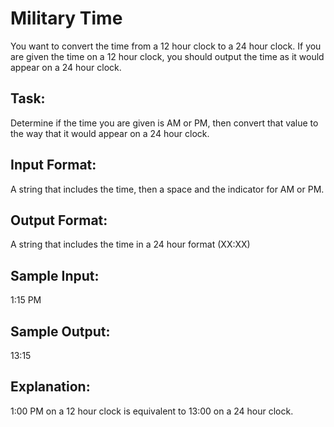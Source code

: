 # Military Time   

You want to convert the time from a 12 hour clock to a 24 hour clock. If you are given the time on a 12 hour clock, you should output the time as it would appear on a 24 hour clock.  

## Task:  
Determine if the time you are given is AM or PM, then convert that value to the way that it would appear on a 24 hour clock.

## Input Format: 
A string that includes the time, then a space and the indicator for AM or PM.

## Output Format: 
A string that includes the time in a 24 hour format (XX:XX)

## Sample Input: 
1:15 PM

## Sample Output: 
13:15

## Explanation:
1:00 PM on a 12 hour clock is equivalent to 13:00 on a 24 hour clock.
